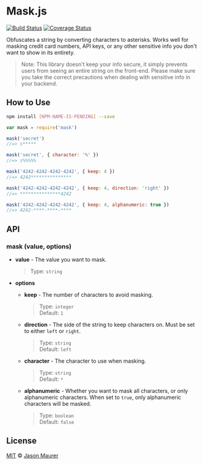 # Mask.js

[![Build Status](https://travis-ci.org/jsonmaur/mask.js.svg?branch=master)](https://travis-ci.org/jsonmaur/mask.js)
[![Coverage Status](https://coveralls.io/repos/github/jsonmaur/mask.js/badge.svg?branch=master)](https://coveralls.io/github/jsonmaur/mask.js?branch=master)

Obfuscates a string by converting characters to asterisks. Works well for masking credit card numbers, API keys, or any other sensitive info you don't want to show in its entirety.

> Note: This library doesn't keep your info secure, it simply prevents users from seeing an entire string on the front-end. Please make sure you take the correct precautions when dealing with sensitive info in your backend.

## How to Use

```bash
npm install [NPM-NAME-IS-PENDING] --save
```

```javascript
var mask = require('mask')

mask('secret')
//=> s*****

mask('secret', { character: '%' })
//=> s%%%%%

mask('4242-4242-4242-4242', { keep: 4 })
//=> 4242***************

mask('4242-4242-4242-4242', { keep: 4, direction: 'right' })
//=> ***************4242

mask('4242-4242-4242-4242', { keep: 4, alphanumeric: true })
//=> 4242-****-****-****
```

## API

### mask (value, options)

- **value** - The value you want to mask.

  > Type: `string`  

- **options**
  - **keep** - The number of characters to avoid masking.

    > Type: `integer`  
    > Default: `1`

  - **direction** - The side of the string to keep characters on. Must be set to either `left` or `right`.

    > Type: `string`  
    > Default: `left`

  - **character** - The character to use when masking.

    > Type: `string`  
    > Default: `*`

  - **alphanumeric** - Whether you want to mask all characters, or only alphanumeric characters. When set to `true`, only alphanumeric characters will be masked.

    > Type: `boolean`  
    > Default: `false`



<a name="license"></a>
## License

[MIT](LICENSE) © [Jason Maurer](http://maur.co)
